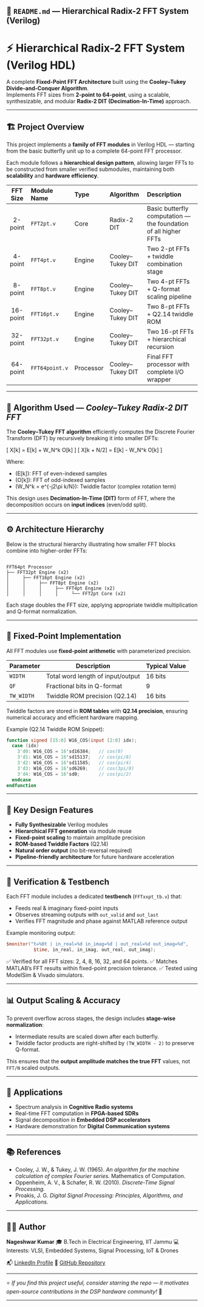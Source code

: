 

## 🧠 `README.md` — **Hierarchical Radix-2 FFT System (Verilog)**


# ⚡ Hierarchical Radix-2 FFT System (Verilog HDL)

A complete **Fixed-Point FFT Architecture** built using the **Cooley–Tukey Divide-and-Conquer Algorithm**.  
Implements FFT sizes from **2-point to 64-point**, using a scalable, synthesizable, and modular **Radix-2 DIT (Decimation-In-Time)** approach.

---

## 🏗️ Project Overview

This project implements a **family of FFT modules** in Verilog HDL — starting from the basic butterfly unit up to a complete 64-point FFT processor.

Each module follows a **hierarchical design pattern**, allowing larger FFTs to be constructed from smaller verified submodules, maintaining both **scalability** and **hardware efficiency**.

| FFT Size | Module Name | Type | Algorithm | Description |
|:---------:|:-------------|:------|:------------|:--------------|
| 2-point | `FFT2pt.v` | Core | Radix-2 DIT | Basic butterfly computation — the foundation of all higher FFTs |
| 4-point | `FFT4pt.v` | Engine | Cooley–Tukey DIT | Two 2-pt FFTs + twiddle combination stage |
| 8-point | `FFT8pt.v` | Engine | Cooley–Tukey DIT | Two 4-pt FFTs + Q-format scaling pipeline |
| 16-point | `FFT16pt.v` | Engine | Cooley–Tukey DIT | Two 8-pt FFTs + Q2.14 twiddle ROM |
| 32-point | `FFT32pt.v` | Engine | Cooley–Tukey DIT | Two 16-pt FFTs + hierarchical recursion |
| 64-point | `FFT64point.v` | Processor | Cooley–Tukey DIT | Final FFT processor with complete I/O wrapper |

---

## 🔬 Algorithm Used — *Cooley–Tukey Radix-2 DIT FFT*

The **Cooley–Tukey FFT algorithm** efficiently computes the Discrete Fourier Transform (DFT) by recursively breaking it into smaller DFTs:

\[
X[k] = E[k] + W_N^k O[k]
\]
\[
X[k + N/2] = E[k] - W_N^k O[k]
\]

Where:
- \(E[k]\): FFT of even-indexed samples  
- \(O[k]\): FFT of odd-indexed samples  
- \(W_N^k = e^{-j2\pi k/N}\): Twiddle factor (complex rotation term)

This design uses **Decimation-In-Time (DIT)** form of FFT, where the decomposition occurs on **input indices** (even/odd split).

---

## ⚙️ Architecture Hierarchy

Below is the structural hierarchy illustrating how smaller FFT blocks combine into higher-order FFTs:

```

FFT64pt Processor
├── FFT32pt Engine (x2)
│     ├── FFT16pt Engine (x2)
│     │     ├── FFT8pt Engine (x2)
│     │     │     ├── FFT4pt Engine (x2)
│     │     │     │     └── FFT2pt Core (x2)

````

Each stage doubles the FFT size, applying appropriate twiddle multiplication and Q-format normalization.

---

## 🧮 Fixed-Point Implementation

All FFT modules use **fixed-point arithmetic** with parameterized precision.

| Parameter | Description | Typical Value |
|------------|--------------|----------------|
| `WIDTH` | Total word length of input/output | 16 bits |
| `QF` | Fractional bits in Q-format | 9 |
| `TW_WIDTH` | Twiddle ROM precision (Q2.14) | 16 bits |

Twiddle factors are stored in **ROM tables** with **Q2.14 precision**, ensuring numerical accuracy and efficient hardware mapping.

Example (Q2.14 Twiddle ROM Snippet):

```verilog
function signed [15:0] W16_COS(input [2:0] idx);
  case (idx)
    3'd0: W16_COS = 16'sd16384;   // cos(0)
    3'd1: W16_COS = 16'sd15137;   // cos(pi/8)
    3'd2: W16_COS = 16'sd11585;   // cos(pi/4)
    3'd3: W16_COS = 16'sd6269;    // cos(3pi/8)
    3'd4: W16_COS = 16'sd0;       // cos(pi/2)
  endcase
endfunction
````

---

## 🔩 Key Design Features

* **Fully Synthesizable** Verilog modules
* **Hierarchical FFT generation** via module reuse
* **Fixed-point scaling** to maintain amplitude precision
* **ROM-based Twiddle Factors** (Q2.14)
* **Natural order output** (no bit-reversal required)
* **Pipeline-friendly architecture** for future hardware acceleration

---

## 🧪 Verification & Testbench

Each FFT module includes a dedicated **testbench** (`FFTxxpt_tb.v`) that:

* Feeds real & imaginary fixed-point inputs
* Observes streaming outputs with `out_valid` and `out_last`
* Verifies FFT magnitude and phase against MATLAB reference output

Example monitoring output:

```verilog
$monitor("t=%0t | in_real=%d in_imag=%d | out_real=%d out_imag=%d",
          $time, in_real, in_imag, out_real, out_imag);
```

✅ Verified for all FFT sizes: 2, 4, 8, 16, 32, and 64 points.
✅ Matches MATLAB’s FFT results within fixed-point precision tolerance.
✅ Tested using ModelSim & Vivado simulators.

---

## 📊 Output Scaling & Accuracy

To prevent overflow across stages, the design includes **stage-wise normalization**:

* Intermediate results are scaled down after each butterfly.
* Twiddle factor products are right-shifted by `(TW_WIDTH - 2)` to preserve Q-format.

This ensures that the **output amplitude matches the true FFT** values, not `FFT/N` scaled outputs.

---

## 🧩 Applications

* Spectrum analysis in **Cognitive Radio systems**
* Real-time FFT computation in **FPGA-based SDRs**
* Signal decomposition in **Embedded DSP accelerators**
* Hardware demonstration for **Digital Communication systems**

---

## 📚 References

* Cooley, J. W., & Tukey, J. W. (1965). *An algorithm for the machine calculation of complex Fourier series.* Mathematics of Computation.
* Oppenheim, A. V., & Schafer, R. W. (2010). *Discrete-Time Signal Processing.*
* Proakis, J. G. *Digital Signal Processing: Principles, Algorithms, and Applications.*

---

## 🧑‍💻 Author

**Nageshwar Kumar**
🎓 B.Tech in Electrical Engineering, IIT Jammu
💻 Interests: VLSI, Embedded Systems, Signal Processing, IoT & Drones

📬 [LinkedIn Profile](https://www.linkedin.com/in/nageshwar-mehta)
📂 [GitHub Repository](https://github.com/nageshwar-mehta/Verilog)

---

⭐ *If you find this project useful, consider starring the repo — it motivates open-source contributions in the DSP hardware community!* 🚀



---

